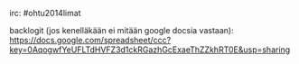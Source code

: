 irc: #ohtu2014limat

backlogit (jos kenelläkään ei mitään google docsia vastaan):
https://docs.google.com/spreadsheet/ccc?key=0AqogwfYeUFLTdHVFZ3d1ckRGazhGcExaeThZZkhRT0E&usp=sharing
